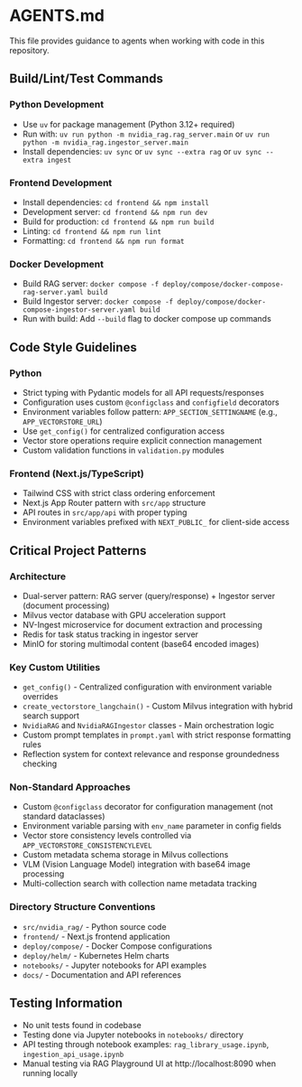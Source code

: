 # AGENTS.md

This file provides guidance to agents when working with code in this repository.

## Build/Lint/Test Commands

### Python Development
- Use `uv` for package management (Python 3.12+ required)
- Run with: `uv run python -m nvidia_rag.rag_server.main` or `uv run python -m nvidia_rag.ingestor_server.main`
- Install dependencies: `uv sync` or `uv sync --extra rag` or `uv sync --extra ingest`

### Frontend Development
- Install dependencies: `cd frontend && npm install`
- Development server: `cd frontend && npm run dev`
- Build for production: `cd frontend && npm run build`
- Linting: `cd frontend && npm run lint`
- Formatting: `cd frontend && npm run format`

### Docker Development
- Build RAG server: `docker compose -f deploy/compose/docker-compose-rag-server.yaml build`
- Build Ingestor server: `docker compose -f deploy/compose/docker-compose-ingestor-server.yaml build`
- Run with build: Add `--build` flag to docker compose up commands

## Code Style Guidelines

### Python
- Strict typing with Pydantic models for all API requests/responses
- Configuration uses custom `@configclass` and `configfield` decorators
- Environment variables follow pattern: `APP_SECTION_SETTINGNAME` (e.g., `APP_VECTORSTORE_URL`)
- Use `get_config()` for centralized configuration access
- Vector store operations require explicit connection management
- Custom validation functions in `validation.py` modules

### Frontend (Next.js/TypeScript)
- Tailwind CSS with strict class ordering enforcement
- Next.js App Router pattern with `src/app` structure
- API routes in `src/app/api` with proper typing
- Environment variables prefixed with `NEXT_PUBLIC_` for client-side access

## Critical Project Patterns

### Architecture
- Dual-server pattern: RAG server (query/response) + Ingestor server (document processing)
- Milvus vector database with GPU acceleration support
- NV-Ingest microservice for document extraction and processing
- Redis for task status tracking in ingestor server
- MinIO for storing multimodal content (base64 encoded images)

### Key Custom Utilities
- `get_config()` - Centralized configuration with environment variable overrides
- `create_vectorstore_langchain()` - Custom Milvus integration with hybrid search support
- `NvidiaRAG` and `NvidiaRAGIngestor` classes - Main orchestration logic
- Custom prompt templates in `prompt.yaml` with strict response formatting rules
- Reflection system for context relevance and response groundedness checking

### Non-Standard Approaches
- Custom `@configclass` decorator for configuration management (not standard dataclasses)
- Environment variable parsing with `env_name` parameter in config fields
- Vector store consistency levels controlled via `APP_VECTORSTORE_CONSISTENCYLEVEL`
- Custom metadata schema storage in Milvus collections
- VLM (Vision Language Model) integration with base64 image processing
- Multi-collection search with collection name metadata tracking

### Directory Structure Conventions
- `src/nvidia_rag/` - Python source code
- `frontend/` - Next.js frontend application
- `deploy/compose/` - Docker Compose configurations
- `deploy/helm/` - Kubernetes Helm charts
- `notebooks/` - Jupyter notebooks for API examples
- `docs/` - Documentation and API references

## Testing Information
- No unit tests found in codebase
- Testing done via Jupyter notebooks in `notebooks/` directory
- API testing through notebook examples: `rag_library_usage.ipynb`, `ingestion_api_usage.ipynb`
- Manual testing via RAG Playground UI at http://localhost:8090 when running locally